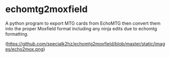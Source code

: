 # echomtg2moxfield
A python program to export MTG cards from EchoMTG then convert them into the proper Moxfield format including any ninja edits due to echomtg formatting.

(https://github.com/specialk2hz/echomtg2moxfield/blob/master/static/images/echo2mox.png)
